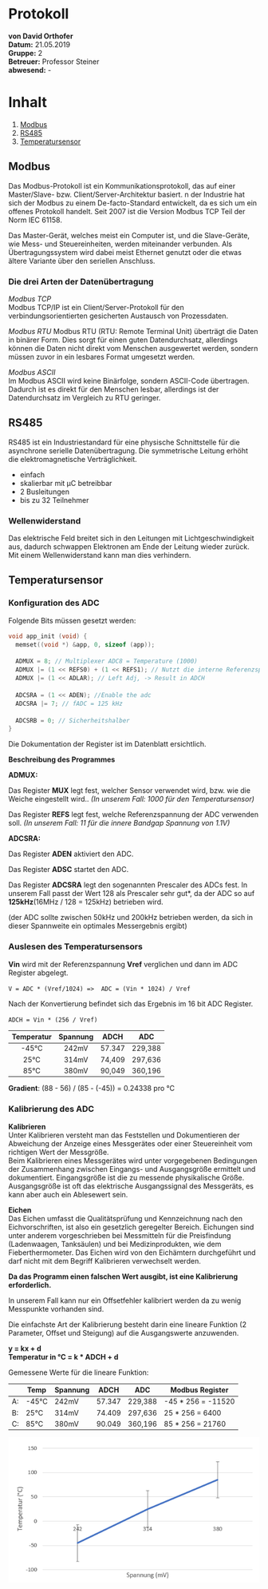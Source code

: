 # Protokoll  
**von David Orthofer**  
**Datum:** 21.05.2019  
**Gruppe:** 2  
**Betreuer:** Professor Steiner  
**abwesend:** -  
  
# Inhalt  
1. [Modbus]()  
1. [RS485]() 
1. [Temperatursensor]()  

## Modbus  
Das Modbus-Protokoll ist ein Kommunikationsprotokoll, das auf einer Master/Slave- bzw. Client/Server-Architektur basiert. n der Industrie hat sich der Modbus zu einem De-facto-Standard entwickelt, da es sich um ein offenes Protokoll handelt. Seit 2007 ist die Version Modbus TCP Teil der Norm IEC 61158.  
  
Das Master-Gerät, welches meist ein Computer ist, und die Slave-Geräte, wie Mess- und Steuereinheiten, werden miteinander verbunden. Als Übertragungssystem wird dabei meist Ethernet genutzt oder die etwas ältere Variante über den seriellen Anschluss.  
  
### Die drei Arten der Datenübertragung  
*Modbus TCP*  
Modbus TCP/IP ist ein Client/Server-Protokoll für den verbindungsorientierten gesicherten Austausch von Prozessdaten.  
  
*Modbus RTU*
Modbus RTU (RTU: Remote Terminal Unit) überträgt die Daten in binärer Form. Dies sorgt für einen guten Datendurchsatz, allerdings können die Daten nicht direkt vom Menschen ausgewertet werden, sondern müssen zuvor in ein lesbares Format umgesetzt werden.  
  
*Modbus ASCII*  
Im Modbus ASCII wird keine Binärfolge, sondern ASCII-Code übertragen. Dadurch ist es direkt für den Menschen lesbar, allerdings ist der Datendurchsatz im Vergleich zu RTU geringer.  
  
## RS485  
RS485 ist ein Industriestandard für eine physische Schnittstelle für die asynchrone serielle Datenübertragung. Die symmetrische Leitung erhöht die elektromagnetische Verträglichkeit.  
  
- einfach  
- skalierbar mit µC betreibbar  
- 2 Busleitungen  
- bis zu 32 Teilnehmer  
  
### Wellenwiderstand
Das elektrische Feld breitet sich in den Leitungen mit Lichtgeschwindigkeit aus, dadurch schwappen Elektronen am Ende der Leitung wieder zurück. Mit einem Wellenwiderstand kann man dies verhindern.  
  
## Temperatursensor  
  
### Konfiguration des ADC

Folgende Bits müssen gesetzt werden:

```c
void app_init (void) {
  memset((void *) &app, 0, sizeof (app));

  ADMUX = 8; // Multiplexer ADC8 = Temperature (1000)
  ADMUX |= (1 << REFS0) + (1 << REFS1); // Nutzt die interne Referenzspannung VRef = 1.1V
  ADMUX |= (1 << ADLAR); // Left Adj, -> Result in ADCH

  ADCSRA = (1 << ADEN); //Enable the adc
  ADCSRA |= 7; // fADC = 125 kHz

  ADCSRB = 0; // Sicherheitshalber
}
```
  
Die Dokumentation der Register ist im Datenblatt ersichtlich.
  
**Beschreibung des Programmes**  
  
**ADMUX:**

Das Register **MUX** legt fest, welcher Sensor verwendet wird, bzw. wie die Weiche eingestellt wird.. *(In unserem Fall: 1000 für den Temperatursensor)*

Das Register **REFS** legt fest, welche Referenzspannung der ADC
verwenden soll. *(In unserem Fall: 11 für die innere Bandgap
Spannung von 1.1V)*

**ADCSRA:**

Das Register **ADEN** aktiviert den ADC.

Das Register **ADSC** startet den ADC.

Das Register **ADCSRA** legt den sogenannten Prescaler des ADCs fest. In
unserem Fall passt der Wert 128 als Prescaler sehr gut*, da der ADC so
auf **125kHz**(16MHz / 128 = 125kHz) betrieben wird.

(der ADC sollte zwischen 50kHz und 200kHz betrieben werden, da sich in
dieser Spannweite ein optimales Messergebnis ergibt)  
  
### Auslesen des Temperatursensors

**Vin** wird mit der Referenzspannung **Vref** verglichen und dann im ADC Register abgelegt.
  
`V = ADC * (Vref/1024) => 
ADC = (Vin * 1024) / Vref`

Nach der Konvertierung befindet sich das Ergebnis im 16 bit ADC Register.

`ADCH = Vin * (256 / Vref)`

|Temperatur|Spannung|ADCH|ADC|
|:--------:|:---:|:--:|:---:|
|-45°C|242mV|57.347|229,388|
|25°C|314mV|74,409|297,636|
|85°C|380mV|90,049|360,196|

**Gradient**: (88 - 56) / (85 - (-45)) = 0.24338 pro °C
  
### Kalibrierung des ADC  
**Kalibrieren**  
Unter Kalibrieren versteht man das Feststellen und Dokumentieren der Abweichung der Anzeige eines Messgerätes oder einer Steuereinheit vom richtigen Wert der Messgröße.  
Beim Kalibrieren eines Messgerätes wird unter vorgegebenen Bedingungen der Zusammenhang zwischen Eingangs- und Ausgangsgröße ermittelt und dokumentiert. Eingangsgröße ist die zu messende physikalische Größe. Ausgangsgröße ist oft das elektrische Ausgangssignal des Messgeräts, es kann aber auch ein Ablesewert sein.  
  
**Eichen**  
Das Eichen umfasst die Qualitätsprüfung und Kennzeichnung nach den Eichvorschriften, ist also ein gesetzlich geregelter Bereich. Eichungen sind unter anderem vorgeschrieben bei Messmitteln für die Preisfindung (Ladenwaagen, Tanksäulen) und bei Medizinprodukten, wie dem Fieberthermometer. Das Eichen wird von den Eichämtern durchgeführt und darf nicht mit dem Begriff Kalibrieren verwechselt werden.  
  
**Da das Programm einen falschen Wert ausgibt, ist eine Kalibrierung erforderlich.**  
  
In unserem Fall kann nur ein Offsetfehler kalibriert werden da zu wenig Messpunkte vorhanden sind.  
  
Die einfachste Art der Kalibrierung besteht darin eine lineare Funktion (2 Parameter, Offset und Steigung) auf die Ausgangswerte anzuwenden.  
  
**y = kx + d**  
**Temperatur in °C = k * ADCH + d**  
  
Gemessene Werte für die lineare Funktion:  
  
|   | Temp | Spannung | ADCH |ADC| Modbus Register   |  
|---|------|----------|------|---|------------------|
|A: | -45°C|  242mV   | 57.347 |229,388| -45 * 256 = -11520|  
|B: |  25°C |  314mV   | 74.409 |297,636|  25 * 256 = 6400  |  
|C: |  85°C |  380mV   | 90.049 |360,196|  85 * 256 = 21760 |  
  
![](https://github.com/ortdam14/labor/blob/master/DiagrammKalibrierung.PNG)  
